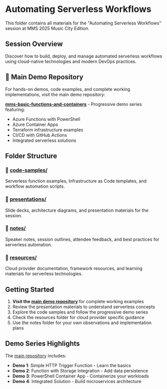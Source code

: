 # Automating Serverless Workflows

This folder contains all materials for the "Automating Serverless Workflows" session at MMS 2025 Music City Edition.

## Session Overview
Discover how to build, deploy, and manage automated serverless workflows using cloud-native technologies and modern DevOps practices.

## 🎯 Main Demo Repository
For hands-on demos, code examples, and complete working implementations, visit the main demo repository:

**[mms-basic-functions-and-containers](https://github.com/donnietaylor/mms-basic-functions-and-containers)** - Progressive demo series featuring:
- Azure Functions with PowerShell
- Azure Container Apps
- Terraform infrastructure examples
- CI/CD with GitHub Actions
- Integrated serverless solutions

## Folder Structure

### 📁 [code-samples/](./code-samples/)
Serverless function examples, Infrastructure as Code templates, and workflow automation scripts.

### 📁 [presentations/](./presentations/)
Slide decks, architecture diagrams, and presentation materials for the session.

### 📁 [notes/](./notes/)
Speaker notes, session outlines, attendee feedback, and best practices for serverless automation.

### 📁 [resources/](./resources/)
Cloud provider documentation, framework resources, and learning materials for serverless technologies.

## Getting Started
1. **Visit the [main demo repository](https://github.com/donnietaylor/mms-basic-functions-and-containers)** for complete working examples
2. Review the presentation materials to understand serverless concepts
3. Explore the code samples and follow the progressive demo series
4. Check the resources folder for cloud provider specific guidance
5. Use the notes folder for your own observations and implementation plans

## Demo Series Highlights
The [main repository](https://github.com/donnietaylor/mms-basic-functions-and-containers) includes:
- **Demo 1**: Simple HTTP Trigger Function - Learn the basics
- **Demo 2**: Function with Storage Integration - Add data persistence
- **Demo 3**: PowerShell Container App - Containerize your workloads
- **Demo 4**: Integrated Solution - Build microservices architecture